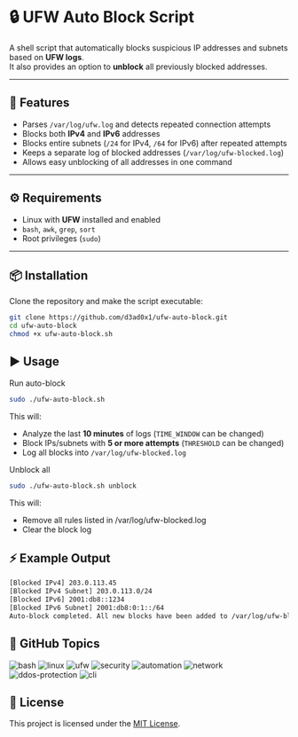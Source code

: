 # 🔒 UFW Auto Block Script

A shell script that automatically blocks suspicious IP addresses and subnets based on **UFW logs**.  
It also provides an option to **unblock** all previously blocked addresses.

---

## 🚀 Features
- Parses `/var/log/ufw.log` and detects repeated connection attempts
- Blocks both **IPv4** and **IPv6** addresses
- Blocks entire subnets (`/24` for IPv4, `/64` for IPv6) after repeated attempts
- Keeps a separate log of blocked addresses (`/var/log/ufw-blocked.log`)
- Allows easy unblocking of all addresses in one command

---

## ⚙️ Requirements
- Linux with **UFW** installed and enabled
- `bash`, `awk`, `grep`, `sort`
- Root privileges (`sudo`)

---

## 📦 Installation
Clone the repository and make the script executable:

```bash
git clone https://github.com/d3ad0x1/ufw-auto-block.git
cd ufw-auto-block
chmod +x ufw-auto-block.sh
```

## ▶️ Usage
Run auto-block

```bash
sudo ./ufw-auto-block.sh
```
This will:

- Analyze the last **10 minutes** of logs (`TIME_WINDOW` can be changed)
- Block IPs/subnets with **5 or more attempts** (`THRESHOLD` can be changed)
- Log all blocks into `/var/log/ufw-blocked.log`

Unblock all

```bash
sudo ./ufw-auto-block.sh unblock
```

This will:
- Remove all rules listed in /var/log/ufw-blocked.log
- Clear the block log

## ⚡ Example Output

```bash
[Blocked IPv4] 203.0.113.45  
[Blocked IPv4 Subnet] 203.0.113.0/24  
[Blocked IPv6] 2001:db8::1234  
[Blocked IPv6 Subnet] 2001:db8:0:1::/64  
Auto-block completed. All new blocks have been added to /var/log/ufw-blocked.log
```

## 🔖 GitHub Topics
![bash](https://img.shields.io/badge/language-bash-green?logo=gnu-bash)
![linux](https://img.shields.io/badge/os-linux-black?logo=linux)
![ufw](https://img.shields.io/badge/firewall-ufw-blue)
![security](https://img.shields.io/badge/topic-security-red?logo=security)
![automation](https://img.shields.io/badge/topic-automation-yellow)
![network](https://img.shields.io/badge/topic-network-lightgrey?logo=ethernet)
![ddos-protection](https://img.shields.io/badge/topic-ddos--protection-orange)
![cli](https://img.shields.io/badge/interface-cli-lightblue)

## 📝 License

This project is licensed under the [MIT License](LICENSE).